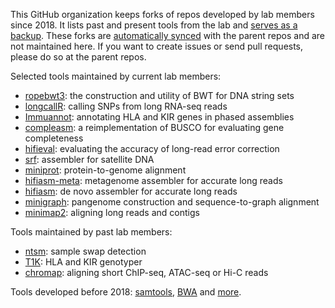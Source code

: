 This GitHub organization keeps forks of repos developed by lab members since 2018.
It lists past and present tools from the lab and [serves as a backup](https://docs.github.com/en/pull-requests/collaborating-with-pull-requests/working-with-forks/what-happens-to-forks-when-a-repository-is-deleted-or-changes-visibility#deleting-a-public-repository).
These forks are [automatically synced](https://github.com/apps/pull) with the parent repos and are not maintained here.
If you want to create issues or send pull requests, please do so at the parent repos.

Selected tools maintained by current lab members:
* [ropebwt3](https://github.com/lh3/ropebwt3): the construction and utility of BWT for DNA string sets
* [longcallR](https://github.com/huangnengCSU/longcallR): calling SNPs from long RNA-seq reads
* [Immuannot](https://github.com/YingZhou001/Immuannot): annotating HLA and KIR genes in phased assemblies
* [compleasm](https://github.com/huangnengCSU/compleasm): a reimplementation of BUSCO for evaluating gene completeness
* [hifieval](https://github.com/hlilab/hifieval): evaluating the accuracy of long-read error correction
* [srf](https://github.com/lh3/srf): assembler for satellite DNA
* [miniprot](https://github.com/lh3/miniprot): protein-to-genome alignment
* [hifiasm-meta](https://github.com/xfengnefx/hifiasm-meta): metagenome assembler for accurate long reads
* [hifiasm](https://github.com/chhylp123/hifiasm): de novo assembler for accurate long reads
* [minigraph](https://github.com/lh3/minigraph): pangenome construction and sequence-to-graph alignment
* [minimap2](https://github.com/lh3/minimap2): aligning long reads and contigs

Tools maintained by past lab members:
* [ntsm](https://github.com/JustinChu/ntsm): sample swap detection
* [T1K](https://github.com/mourisl/T1K): HLA and KIR genotyper
* [chromap](https://github.com/haowenz/chromap): aligning short ChIP-seq, ATAC-seq or Hi-C reads

Tools developed before 2018: [samtools](https://github.com/samtools/samtools), [BWA](https://github.com/lh3/BWA) and [more](https://github.com/lh3).
